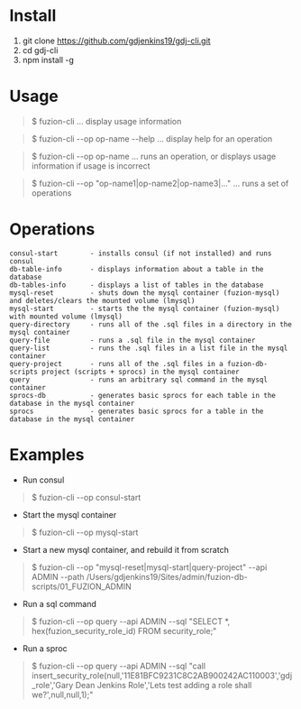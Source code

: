 # Install

1. git clone https://github.com/gdjenkins19/gdj-cli.git
2. cd gdj-cli
3. npm install -g

# Usage

>$ fuzion-cli
... display usage information

>$ fuzion-cli --op op-name --help
... display help for an operation

>$ fuzion-cli --op op-name
... runs an operation, or displays usage information if usage is incorrect

>$ fuzion-cli --op "op-name1|op-name2|op-name3|..."
... runs a set of operations


# Operations

    consul-start		- installs consul (if not installed) and runs consul
    db-table-info		- displays information about a table in the database
    db-tables-info		- displays a list of tables in the database
    mysql-reset			- shuts down the mysql container (fuzion-mysql) and deletes/clears the mounted volume (lmysql)
    mysql-start			- starts the the mysql container (fuzion-mysql) with mounted volume (lmysql)
    query-directory		- runs all of the .sql files in a directory in the mysql container
    query-file			- runs a .sql file in the mysql container
    query-list 			- runs the .sql files in a list file in the mysql container
    query-project		- runs all of the .sql files in a fuzion-db-scripts project (scripts + sprocs) in the mysql container
    query				- runs an arbitrary sql command in the mysql container
    sprocs-db			- generates basic sprocs for each table in the database in the mysql container
    sprocs				- generates basic sprocs for a table in the database in the mysql container

# Examples

- Run consul
>$ fuzion-cli --op consul-start

- Start the mysql container
>$ fuzion-cli --op mysql-start

- Start a new mysql container, and rebuild it from scratch
>$ fuzion-cli --op "mysql-reset|mysql-start|query-project" --api ADMIN --path /Users/gdjenkins19/Sites/admin/fuzion-db-scripts/01_FUZION_ADMIN

- Run a sql command
>$ fuzion-cli --op query --api ADMIN --sql "SELECT *, hex(fuzion_security_role_id)  FROM security_role;"

- Run a sproc
>$ fuzion-cli --op query --api ADMIN --sql "call insert_security_role(null,'11E81BFC9231C8C2AB900242AC110003','gdj_role','Gary Dean Jenkins Role','Lets test adding a role shall we?',null,null,1);"

